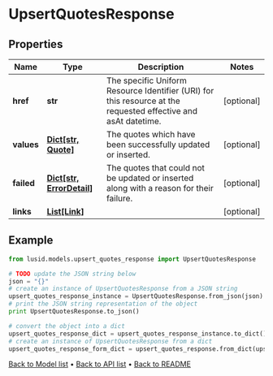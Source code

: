 # UpsertQuotesResponse


## Properties
Name | Type | Description | Notes
------------ | ------------- | ------------- | -------------
**href** | **str** | The specific Uniform Resource Identifier (URI) for this resource at the requested effective and asAt datetime. | [optional] 
**values** | [**Dict[str, Quote]**](Quote.md) | The quotes which have been successfully updated or inserted. | [optional] 
**failed** | [**Dict[str, ErrorDetail]**](ErrorDetail.md) | The quotes that could not be updated or inserted along with a reason for their failure. | [optional] 
**links** | [**List[Link]**](Link.md) |  | [optional] 

## Example

```python
from lusid.models.upsert_quotes_response import UpsertQuotesResponse

# TODO update the JSON string below
json = "{}"
# create an instance of UpsertQuotesResponse from a JSON string
upsert_quotes_response_instance = UpsertQuotesResponse.from_json(json)
# print the JSON string representation of the object
print UpsertQuotesResponse.to_json()

# convert the object into a dict
upsert_quotes_response_dict = upsert_quotes_response_instance.to_dict()
# create an instance of UpsertQuotesResponse from a dict
upsert_quotes_response_form_dict = upsert_quotes_response.from_dict(upsert_quotes_response_dict)
```
[Back to Model list](../README.md#documentation-for-models) &#8226; [Back to API list](../README.md#documentation-for-api-endpoints) &#8226; [Back to README](../README.md)



